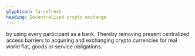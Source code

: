 ```yaml
---
glyphicon: fa-refresh
heading: Decentralized crypto exchange
---
```


by using every participant as a bank. Thereby removing  present centralized access barriers to acquiring and exchanging crypto currencies for real world fiat, goods or service obligations.
